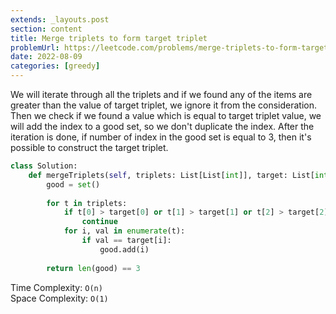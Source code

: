 ```yaml
---
extends: _layouts.post
section: content
title: Merge triplets to form target triplet
problemUrl: https://leetcode.com/problems/merge-triplets-to-form-target-triplet/
date: 2022-08-09
categories: [greedy]
---
```


We will iterate through all the triplets and if we found any of the items are greater than the value of target triplet, we ignore it from the consideration. Then we check if we found a value which is equal to target triplet value, we will add the index to a good set, so we don't duplicate the index. After the iteration is done, if number of index in the good set is equal to 3, then it's possible to construct the target triplet.

```python
class Solution:
    def mergeTriplets(self, triplets: List[List[int]], target: List[int]) -> bool:
        good = set()
        
        for t in triplets:
            if t[0] > target[0] or t[1] > target[1] or t[2] > target[2]:
                continue
            for i, val in enumerate(t):
                if val == target[i]:
                    good.add(i)
                    
        return len(good) == 3
```

Time Complexity: `O(n)` <br/>
Space Complexity: `O(1)`